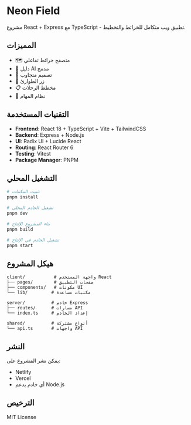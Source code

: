 # Neon Field

مشروع React + Express مع TypeScript - تطبيق ويب متكامل للخرائط والتخطيط.

## المميزات

- 🗺️ متصفح خرائط تفاعلي
- 🤖 دليل AI مدمج
- 📱 تصميم متجاوب
- 🚨 زر الطوارئ
- 📋 مخطط الرحلات
- 🎯 نظام المهام

## التقنيات المستخدمة

- **Frontend**: React 18 + TypeScript + Vite + TailwindCSS
- **Backend**: Express + Node.js
- **UI**: Radix UI + Lucide React
- **Routing**: React Router 6
- **Testing**: Vitest
- **Package Manager**: PNPM

## التشغيل المحلي

```bash
# تثبيت المكتبات
pnpm install

# تشغيل الخادم المحلي
pnpm dev

# بناء المشروع للإنتاج
pnpm build

# تشغيل الخادم في الإنتاج
pnpm start
```

## هيكل المشروع

```
client/           # واجهة المستخدم React
├── pages/        # صفحات التطبيق
├── components/   # مكونات UI
└── lib/         # مكتبات مساعدة

server/          # خادم Express
├── routes/      # مسارات API
└── index.ts     # إعداد الخادم

shared/          # أنواع مشتركة
└── api.ts       # واجهات API
```

## النشر

يمكن نشر المشروع على:
- Netlify
- Vercel
- أي خادم يدعم Node.js

## الترخيص

MIT License